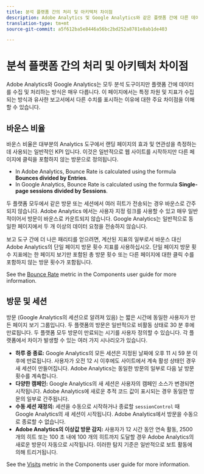 ```yaml
---
title: 분석 플랫폼 간의 처리 및 아키텍처 차이점
description: Adobe Analytics 및 Google Analytics와 같은 플랫폼 간에 다른 데이터가 수집 및 표시되는 방식을 알아봅니다.
translation-type: tm+mt
source-git-commit: a5f612ba5e8446a56bc2bd252a8781e8ab1de403

---
```



# 분석 플랫폼 간의 처리 및 아키텍처 차이점

Adobe Analytics와 Google Analytics는 모두 분석 도구이지만 플랫폼 간에 데이터를 수집 및 처리하는 방식은 매우 다릅니다. 이 페이지에서는 특정 차원 및 지표가 수집되는 방식과 유사한 보고서에서 다른 수치를 표시하는 이유에 대한 주요 차이점을 이해할 수 있습니다.

## 바운스 비율

바운스 비율은 대부분의 Analytics 도구에서 랜딩 페이지의 효과 및 연관성을 측정하는 데 사용되는 일반적인 KPI 입니다. 이것은 일반적으로 웹 사이트를 시작하지만 다른 페이지에 클릭을 포함하지 않는 방문으로 정의됩니다.

* In Adobe Analytics, Bounce Rate is calculated using the formula **Bounces divided by Entries**.
* In Google Analytics, Bounce Rate is calculated using the formula **Single-page sessions divided by Sessions**.

두 플랫폼 모두에서 같은 방문 또는 세션에서 여러 히트가 전송되는 경우 바운스로 간주되지 않습니다. Adobe Analytics 에서는 사용자 지정 링크를 사용할 수 있고 매우 일반적이어서 방문이 바운스로 카운트되지 않습니다. Google Analytics는 일반적으로 동일한 페이지에서 두 개 이상의 데이터 요청을 전송하지 않습니다.

보고 도구 간에 더 나은 패리티를 얻으려면, 계산된 지표의 일부로서 바운스 대신 Adobe Analytics의 단일 페이지 방문 횟수 지표를 사용하십시오. 단일 페이지 방문 횟수 지표에는 한 페이지 보기만 포함된 총 방문 횟수 또는 다른 페이지에 대한 클릭 수를 포함하지 않는 방문 횟수가 포함됩니다.

See the [Bounce Rate](../../components/c-variables/c-metrics/metrics-bounce-rate.md) metric in the Components user guide for more information.

## 방문 및 세션

방문 (Google Analytics의 세션으로 알려져 있음) 는 짧은 시간에 동일한 사용자가 만든 페이지 보기 그룹입니다. 두 플랫폼의 방문은 일반적으로 비활동 상태로 30 분 후에 만료됩니다. 두 플랫폼 모두 방문이 만료되는 시기를 사용자 정의할 수 있습니다. 각 플랫폼에서 차이가 발생할 수 있는 여러 가지 시나리오가 있습니다.

* **하루 중 종료:** Google Analytics의 모든 세션은 지정된 날짜에 오후 11 시 59 분 이후에 만료됩니다. 사용자가 오전 12 시 이후에도 사이트에서 계속 활성 상태인 경우 새 세션이 만들어집니다. Adobe Analytics는 동일한 방문의 일부로 다음 날 방문 횟수를 계속합니다.
* **다양한 캠페인:** Google Analytics의 새 세션은 사용자의 캠페인 소스가 변경되면 시작됩니다. Adobe Analytics에 새로운 추적 코드 값이 표시되는 경우 동일한 방문의 일부로 간주됩니다.
* **수동 세션 재정의:** 세션을 수동으로 시작하거나 종료할 `sessionControl` 때 Google Analytics의 새 세션이 시작됩니다. Adobe Analytics에서 방문을 수동으로 종료할 수 없습니다.
* **Adobe Analytics의 이상값 방문 감지:** 사용자가 12 시간 동안 연속 활동, 2500 개의 히트 또는 100 초 내에 100 개의 히트까지 도달할 경우 Adobe Analytics의 새로운 방문이 자동으로 시작됩니다. 이러한 탐지 기준은 일반적으로 보트 활동에 의해 트리거됩니다.

See the [Visits](../../components/c-variables/c-metrics/metrics-visit.md) metric in the Components user guide for more information.
